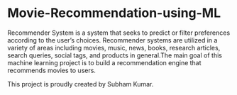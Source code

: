 # Movie-Recommendation-using-ML
Recommender System is a system that seeks to predict or filter preferences according to the user’s choices. Recommender systems are utilized in a variety of areas including movies, music, news, books, research articles, search queries, social tags, and products in general.The main goal of this machine learning project is to build a recommendation engine that recommends movies to users.

This project is proudly created by Subham Kumar.
